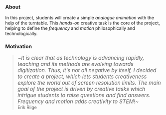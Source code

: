 ### About

In this project, students will create a simple <var style="color: var(--gray)">analogue animation</var> with the help of the turntable. This <var style="color: var(--gray)">hands-on</var> creative task is the core of the project, helping to define the <var style="color: var(--gray)">frequency</var> and <var style="color: var(--gray)">motion</var> philosophically and technologically.

### Motivation

> <big>~*It is clear that as technology is advancing rapidly, teaching and its methods are evolving towards digitization. Thus, it's not all negative by itself, I decided to create a project, which lets students creativeness explore the world out of screen resolution limits. The main goal of the project is driven by creative tasks which intrigue students to raise questions and find answers. Frequency and motion adds creativity to STEM!*~</big><br>Erik Riige
